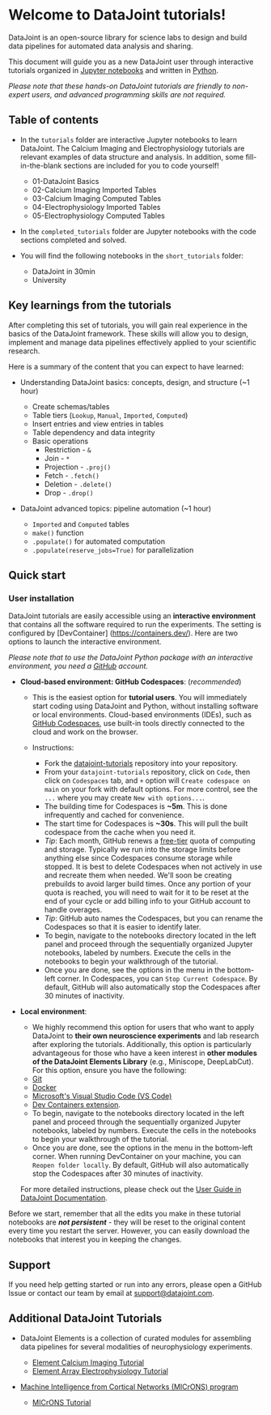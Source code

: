 # Welcome to DataJoint tutorials!

DataJoint is an open-source library for science labs to design and build data pipelines for automated data analysis and sharing.

This document will guide you as a new DataJoint user through interactive tutorials organized in [Jupyter notebooks](https://jupyter-notebook.readthedocs.io/en/stable/) and written in [Python](https://www.python.org/).

*Please note that these hands-on DataJoint tutorials are friendly to non-expert users, and advanced programming skills are not required.* 

## Table of contents 
- In the `tutorials` folder are interactive Jupyter notebooks to learn DataJoint. The Calcium Imaging and Electrophysiology tutorials are relevant examples of data structure and analysis. In addition, some fill-in-the-blank sections are included for you to code yourself!
    - 01-DataJoint Basics
    - 02-Calcium Imaging Imported Tables
    - 03-Calcium Imaging Computed Tables
    - 04-Electrophysiology Imported Tables
    - 05-Electrophysiology Computed Tables

- In the `completed_tutorials` folder are Jupyter notebooks with the code sections completed and solved.

- You will find the following notebooks in the `short_tutorials` folder:
    - DataJoint in 30min
    - University

## Key learnings from the tutorials

After completing this set of tutorials, you will gain real experience in the basics of the DataJoint framework. These skills will allow you to design, implement and manage data pipelines effectively applied to your scientific research.

Here is a summary of the content that you can expect to have learned:

- Understanding DataJoint basics: concepts, design, and structure (~1 hour)
    - Create schemas/tables
    - Table tiers (`Lookup`, `Manual`, `Imported`, `Computed`)
    - Insert entries and view entries in tables
    - Table dependency and data integrity
    - Basic operations
        - Restriction - `&`
        - Join - `*`
        - Projection - `.proj()`
        - Fetch - `.fetch()`
        - Deletion - `.delete()`
        - Drop - `.drop()`

- DataJoint advanced topics: pipeline automation (~1 hour)
    - `Imported` and `Computed` tables
    - `make()` function 
    - `.populate()` for automated computation
    - `.populate(reserve_jobs=True)` for parallelization
    

## Quick start

### User installation 
DataJoint tutorials are easily accessible using an **interactive environment** that contains all the software required to run the experiments. The setting is configured by [DevContainer] (https://containers.dev/). Here are two options to launch the interactive environment. 

*Please note that to use the DataJoint Python package with an interactive environment, you need a [GitHub](https://github.com/) account.*

- **Cloud-based environment: GitHub Codespaces**: (*recommended*) 
   - This is the easiest option for **tutorial users**. You will immediately start coding using DataJoint and Python, without installing software or local environments. Cloud-based environments (IDEs), such as [GitHub Codespaces](https://github.com/features/codespaces), use built-in tools directly connected to the cloud and work on the browser.
   
   - Instructions:
      - Fork the [datajoint-tutorials](https://github.com/datajoint/datajoint-tutorials) repository into your repository.
      - From your `datajoint-tutorials` repository, click on `Code`, then click on `Codespaces` tab, and `+` option will `Create codespace on main` on your fork with default options. For more control, see the `...` where you may create `New with options...`.
      - The building time for Codespaces is **~5m**. This is done infrequently and cached for convenience.
      - The start time for Codespaces is **~30s**. This will pull the built codespace from the cache when you need it.
      - *Tip*: Each month, GitHub renews a [free-tier](https://docs.github.com/en/billing/managing-billing-for-github-codespaces/about-billing-for-github-codespaces#monthly-included-storage-and-core-hours-for-personal-accounts) quota of computing and storage. Typically we run into the storage limits before anything else since Codespaces consume storage while stopped. It is best to delete Codespaces when not actively in use and recreate them when needed. We'll soon be creating prebuilds to avoid larger build times. Once any portion of your quota is reached, you will need to wait for it to be reset at the end of your cycle or add billing info to your GitHub account to handle overages.
      - *Tip*: GitHub auto names the Codespaces, but you can rename the Codespaces so that it is easier to identify later.
      - To begin, navigate to the notebooks directory located in the left panel and proceed through the sequentially organized Jupyter notebooks, labeled by numbers. Execute the cells in the notebooks to begin your walkthrough of the tutorial.
      - Once you are done, see the options in the menu in the bottom-left corner. In Codespaces, you can `Stop Current Codespace`. By default, GitHub will also automatically stop the Codespaces after 30 minutes of inactivity.

- **Local environment**:
   - We highly recommend this option for users that who want to apply DataJoint to **their own neuroscience experiments** and lab research after exploring the tutorials. Additionally, this option is particularly advantageous for those who have a keen interest in **other modules of the DataJoint Elements Library** (e.g., Miniscope, DeepLabCut). For this option, ensure you have the following:
    - [Git](https://git-scm.com/book/en/v2/Getting-Started-Installing-Git)
    - [Docker](https://docs.docker.com/get-docker/)
    - [Microsoft's Visual Studio Code (VS Code)](https://code.visualstudio.com/)
    - [Dev Containers extension](https://marketplace.visualstudio.com/items?itemName=ms-vscode-remote.remote-containers). 
    - To begin, navigate to the notebooks directory located in the left panel and proceed through the sequentially organized Jupyter notebooks, labeled by numbers. Execute the cells in the notebooks to begin your walkthrough of the tutorial.
    - Once you are done, see the options in the menu in the bottom-left corner. When running DevContainer on your machine, you can `Reopen folder locally`. By default, GitHub will also automatically stop the Codespaces after 30 minutes of inactivity.

    For more detailed instructions, please check out the [User Guide in DataJoint Documentation](https://datajoint.com/docs/elements/user-guide/).

Before we start, remember that all the edits you make in these tutorial notebooks are ***not persistent*** - they will be reset to the original content every time you restart the server. However, you can easily download the notebooks that interest you in keeping the changes.

## Support
If you need help getting started or run into any errors, please open a GitHub Issue or contact our team by email at support@datajoint.com.

## Additional DataJoint Tutorials

- DataJoint Elements is a collection of curated modules for assembling data pipelines for several modalities of neurophysiology experiments.
  - [Element Calcium Imaging Tutorial](https://github.com/datajoint/element-calcium-imaging#interactive-tutorial)
  - [Element Array Electrophysiology Tutorial](https://github.com/datajoint/workflow-array-ephys#interactive-tutorial)

- [Machine Intelligence from Cortical Networks (MICrONS) program](https://www.microns-explorer.org/)
  - [MICrONS Tutorial](https://github.com/datajoint/microns_phase3_nda#interactive-environment)